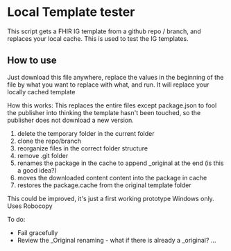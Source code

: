 # Local Template tester

This script gets a FHIR IG template from a github repo / branch, and replaces your local cache. This is used to test the IG templates.

## How to use
Just download this file anywhere, replace the values in the beginning of the file by what you want to replace with what, and run. It will replace your locally cached template





How this works: 
This replaces the entire files except package.json to fool the publisher into thinking the template hasn't been touched, so the publisher does not download a new version.

1. delete the temporary folder in the current folder
2. clone the repo/branch
3. reorganize files in the correct folder structure 
4. remove .git folder
5. renames the package in the cache to append _original at the end (is this a good idea?) 
6. moves the  downloaded content content into the package in cache
7. restores the package.cache from the original template folder 

This could be improved, it's just a first working prototype
Windows only. Uses Robocopy 

To do:
* Fail gracefully
* Review the _Original renaming - what if there is already a _original?
...



